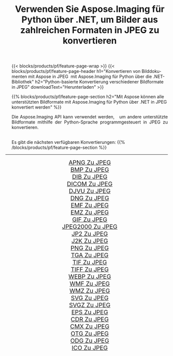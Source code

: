 ﻿---
title: Verwenden Sie Aspose.Imaging für Python über .NET, um Bilder aus zahlreichen Formaten in JPEG zu konvertieren 
weight: 3920
url: /de/python-net/conversion/to/jpeg 
lang: de
langdirlevel: 2
locales: zh-hans,ja,it,ru,de,es,fr,nl,id,lt,pl,pt,vi,tr,ko,zh-hant,ar,hi,th,sv,cs,uk,he
description: Sie können Aspose.Imaging für Python über die .NET-Bibliothek verwenden, um eine Vielzahl von Formaten in JPEG zu konvertieren.
---

{{< blocks/products/pf/feature-page-wrap >}}
{{< blocks/products/pf/feature-page-header h1="Konvertieren von Bilddokumenten mit Aspose in JPEG  mit Aspose.Imaging für Python über die .NET-Bibliothek" h2="Python-basierte Konvertierung verschiedener Bildformate in JPEG" downloadText="Herunterladen" >}}


{{% blocks/products/pf/feature-page-section  h2="Mit Aspose können alle unterstützten Bildformate mit Aspose.Imaging für Python über .NET in JPEG konvertiert werden" %}}
<p align=justify>Die Aspose.Imaging API kann verwendet werden,   um andere unterstützte Bildformate mithilfe der Python-Sprache programmgesteuert in JPEG zu konvertieren.</p>
<br/>
Es gibt die nächsten verfügbaren Konvertierungen:
{{% /blocks/products/pf/feature-page-section %}}
<div class="container-fluid productfamilypage bg-gray">
    <div class="convertypes bg-gray agp-content section">
        <div class="container">
		<hr style="margin-left:-20px;"/>
		<div class="row other-converters" style="gap: 10px;font-size: 19px;text-align:center;">
		    <div class='col-md-2 other-converter remove-lp remove-rp'><a href="/imaging/de/python-net/conversion/apng-to-jpeg" style="padding:15px;">APNG Zu JPEG</a></div>
<div class='col-md-2 other-converter remove-lp remove-rp'><a href="/imaging/de/python-net/conversion/bmp-to-jpeg" style="padding:15px;">BMP Zu JPEG</a></div>
<div class='col-md-2 other-converter remove-lp remove-rp'><a href="/imaging/de/python-net/conversion/dib-to-jpeg" style="padding:15px;">DIB Zu JPEG</a></div>
<div class='col-md-2 other-converter remove-lp remove-rp'><a href="/imaging/de/python-net/conversion/dicom-to-jpeg" style="padding:15px;">DICOM Zu JPEG</a></div>
<div class='col-md-2 other-converter remove-lp remove-rp'><a href="/imaging/de/python-net/conversion/djvu-to-jpeg" style="padding:15px;">DJVU Zu JPEG</a></div>
<div class='col-md-2 other-converter remove-lp remove-rp'><a href="/imaging/de/python-net/conversion/dng-to-jpeg" style="padding:15px;">DNG Zu JPEG</a></div>
<div class='col-md-2 other-converter remove-lp remove-rp'><a href="/imaging/de/python-net/conversion/emf-to-jpeg" style="padding:15px;">EMF Zu JPEG</a></div>
<div class='col-md-2 other-converter remove-lp remove-rp'><a href="/imaging/de/python-net/conversion/emz-to-jpeg" style="padding:15px;">EMZ Zu JPEG</a></div>
<div class='col-md-2 other-converter remove-lp remove-rp'><a href="/imaging/de/python-net/conversion/gif-to-jpeg" style="padding:15px;">GIF Zu JPEG</a></div>
<div class='col-md-2 other-converter remove-lp remove-rp'><a href="/imaging/de/python-net/conversion/jpeg2000-to-jpeg" style="padding:15px;">JPEG2000 Zu JPEG</a></div>
<div class='col-md-2 other-converter remove-lp remove-rp'><a href="/imaging/de/python-net/conversion/jp2-to-jpeg" style="padding:15px;">JP2 Zu JPEG</a></div>
<div class='col-md-2 other-converter remove-lp remove-rp'><a href="/imaging/de/python-net/conversion/j2k-to-jpeg" style="padding:15px;">J2K Zu JPEG</a></div>
<div class='col-md-2 other-converter remove-lp remove-rp'><a href="/imaging/de/python-net/conversion/png-to-jpeg" style="padding:15px;">PNG Zu JPEG</a></div>
<div class='col-md-2 other-converter remove-lp remove-rp'><a href="/imaging/de/python-net/conversion/tga-to-jpeg" style="padding:15px;">TGA Zu JPEG</a></div>
<div class='col-md-2 other-converter remove-lp remove-rp'><a href="/imaging/de/python-net/conversion/tif-to-jpeg" style="padding:15px;">TIF Zu JPEG</a></div>
<div class='col-md-2 other-converter remove-lp remove-rp'><a href="/imaging/de/python-net/conversion/tiff-to-jpeg" style="padding:15px;">TIFF Zu JPEG</a></div>
<div class='col-md-2 other-converter remove-lp remove-rp'><a href="/imaging/de/python-net/conversion/webp-to-jpeg" style="padding:15px;">WEBP Zu JPEG</a></div>
<div class='col-md-2 other-converter remove-lp remove-rp'><a href="/imaging/de/python-net/conversion/wmf-to-jpeg" style="padding:15px;">WMF Zu JPEG</a></div>
<div class='col-md-2 other-converter remove-lp remove-rp'><a href="/imaging/de/python-net/conversion/wmz-to-jpeg" style="padding:15px;">WMZ Zu JPEG</a></div>
<div class='col-md-2 other-converter remove-lp remove-rp'><a href="/imaging/de/python-net/conversion/svg-to-jpeg" style="padding:15px;">SVG Zu JPEG</a></div>
<div class='col-md-2 other-converter remove-lp remove-rp'><a href="/imaging/de/python-net/conversion/svgz-to-jpeg" style="padding:15px;">SVGZ Zu JPEG</a></div>
<div class='col-md-2 other-converter remove-lp remove-rp'><a href="/imaging/de/python-net/conversion/eps-to-jpeg" style="padding:15px;">EPS Zu JPEG</a></div>
<div class='col-md-2 other-converter remove-lp remove-rp'><a href="/imaging/de/python-net/conversion/cdr-to-jpeg" style="padding:15px;">CDR Zu JPEG</a></div>
<div class='col-md-2 other-converter remove-lp remove-rp'><a href="/imaging/de/python-net/conversion/cmx-to-jpeg" style="padding:15px;">CMX Zu JPEG</a></div>
<div class='col-md-2 other-converter remove-lp remove-rp'><a href="/imaging/de/python-net/conversion/otg-to-jpeg" style="padding:15px;">OTG Zu JPEG</a></div>
<div class='col-md-2 other-converter remove-lp remove-rp'><a href="/imaging/de/python-net/conversion/odg-to-jpeg" style="padding:15px;">ODG Zu JPEG</a></div>
<div class='col-md-2 other-converter remove-lp remove-rp'><a href="/imaging/de/python-net/conversion/ico-to-jpeg" style="padding:15px;">ICO Zu JPEG</a></div>
                </div>
        </div>
    </div>
</div>
<br/>

